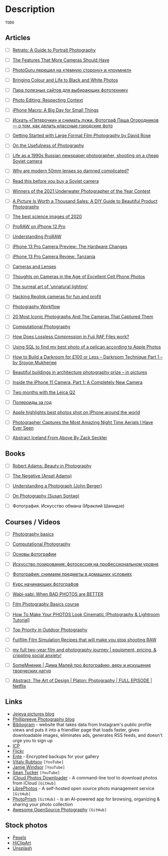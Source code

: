 # Description

`TODO`


## Articles

- [ ] [Retrato: A Guide to Portrait Photography](https://gitpuller.gumroad.com/l/retratobook)
- [ ] [The Features That More Cameras Should Have](https://photographylife.com/features-more-cameras-need)
- [ ] [PhotoGuru перешел на «темную сторону» и «поумнел»](https://habr.com/ru/post/446538/)
- [ ] [Bringing Colour and Life to Black and White Photos](https://blog.skz.dev/bringing-colour-and-life-to-black-and-white-photos)
- [ ] [Пара полезных сайтов для выбирающих фототехнику](https://habr.com/ru/post/112916/)
- [ ] [Photo Editing: Respecting Context](https://simonsarris.substack.com/p/photo-editing-respecting-context)
- [ ] [iPhone Macro: A Big Day for Small Things](https://lux.camera/iphone-macro-camera-a-big-day-for-small-things/)
- [ ] [Искать «Пятерочки» и снимать лужи. Фотограф Паша Огородников — о том, как делать классные городские фото](https://perito-burrito.com/posts/iskat-pyaterochki-i-snimat-luzhi-fotograf-pasha-ogorodnikov-o-tom-kak-delat-klassnye-gorodskie-foto)
- [ ] [Getting Started with Large Format Film Photography by David Rose](https://shootitwithfilm.com/getting-started-with-large-format-film-photography/)
- [ ] [On the Usefulness of Photography](https://simonsarris.substack.com/p/on-the-usefulness-of-photography)
- [ ] [Life as a 1990s Russian newspaper photographer, shooting on a cheap Soviet camera](https://kosmofoto.com/2021/03/life-as-a-1990s-russian-newspaper-photographer-shooting-on-a-zenit-e/)
- [ ] [Why are modern 50mm lenses so damned complicated?](https://www.dpreview.com/opinion/9236543269/why-are-modern-50mm-lenses-so-damned-complicated)
- [ ] [Read this before you buy a Soviet camera](https://kosmofoto.com/2021/01/read-this-before-you-buy-a-soviet-camera/)
- [ ] [Winners of the 2021 Underwater Photographer of the Year Contest](https://www.theatlantic.com/photo/2021/02/winners-2021-underwater-photographer-year-contest/617963/)
- [ ] [A Picture Is Worth a Thousand Sales: A DIY Guide to Beautiful Product Photography](https://www.shopify.ca/blog/12206313-the-ultimate-diy-guide-to-beautiful-product-photography)
- [ ] [The best science images of 2020](https://www.nature.com/immersive/d41586-020-03436-5/index.html)
- [ ] [ProRAW on iPhone 12 Pro](https://austinmann.com/trek/iphone-proraw)
- [ ] [Understanding ProRAW](https://lux.camera/understanding-proraw/)
- [ ] [iPhone 13 Pro Camera Preview: The Hardware Changes](https://lux.camera/iphone-13-pro-camera-preview-the-hardware-changes/)
- [ ] [iPhone 13 Pro Camera Review: Tanzania](https://austinmann.com/trek/iphone-13-pro-camera-review-tanzania)
- [ ] [Cameras and Lenses](https://ciechanow.ski/cameras-and-lenses/)
- [ ] [Thoughts on Cameras in the Age of Excellent Cell Phone Photos](https://whatever.scalzi.com/2020/05/05/thoughts-on-cameras-in-the-age-of-excellent-cell-phone-photos/)
- [ ] [The surreal art of 'unnatural lighting'](https://www.nationalgeographic.com/magazine/article/the-surreal-art-of-unnatural-lighting)
- [ ] [Hacking Reolink cameras for fun and profit](https://www.thirtythreeforty.net/posts/2020/05/hacking-reolink-cameras-for-fun-and-profit/)
- [ ] [Photography Workflow](https://simonsarris.substack.com/p/photography-workflow)
- [ ] [20 Most Iconic Photographs And The Cameras That Captured Them](https://themindcircle.com/iconic-photographs/)
- [ ] [Computational Photography](https://vas3k.com/blog/computational_photography/)
- [ ] [How Does Lossless Compression in Fuji RAF Files work?](https://capnfabs.net/posts/fuji-raf-compression-algorithm/)
- [ ] [Using SQL to find my best photo of a pelican according to Apple Photos](https://simonwillison.net/2020/May/21/dogsheep-photos/)
- [ ] [How to Build a Darkroom for £100 or Less – Darkroom Technique Part 1 – by Sroyon Mukherjee](https://www.35mmc.com/06/04/2020/darkroom-technique-part-1-how-to-build-a-darkroom-for-100-or-less-by-sroyon-mukherjee/)
- [ ] [Beautiful buildings in architecture photography prize – in pictures](https://www.theguardian.com/artanddesign/gallery/2020/jan/28/beautiful-buildings-in-architecture-photography-prize-in-pictures)
- [ ] [Inside the iPhone 11 Camera, Part 1: A Completely New Camera](https://lux.camera/inside-the-iphone-11-camera-part-1-a-completely-new-camera/)
- [ ] [Two months with the Leica Q2](https://photos.mrfrisby.com/two-months-with-the-leica-q2)
- [ ] [Поляроиды за год](http://sergeykorol.ru/blog/polaroids/)
- [ ] [Apple highlights best photos shot on iPhone around the world](https://www.apple.com/newsroom/2019/02/apple-highlights-best-photos-shot-on-iphone-around-the-world/)
- [ ] [Photographer Captures the Most Amazing Night Time Aerials I Have Ever Seen](https://themindcircle.com/night-time-aerial-photographs/)
- [ ] [Abstract Iceland From Above By Zack Seckler](https://www.ignant.com/2016/02/01/abstract-iceland-from-above-by-zack-seckler/)


## Books

- [ ] [Robert Adams: Beauty in Photography](https://aperture.org/books/beauty-in-photography/)
- [ ] [The Negative (Ansel Adams)](https://www.amazon.com/dp/B00OX8B9IM/ref=cm_sw_em_r_mt_dp_PXJN6V5V809HHSW16XNE)
- [ ] [Understanding a Photograph (John Berger)](https://www.amazon.com/dp/1597112569/ref=cm_sw_em_r_mt_dp_FGV3PE6RH4A8YRE62P7Y)
- [ ] [On Photography (Susan Sontag)](https://www.amazon.com/dp/0374226261/ref=cm_sw_em_r_mt_dp_XQZ6HGFBPCAY7RCDC477)
- [ ] Фотография. Искусство обмана (Ираклий Шанидзе)


## Courses / Videos

- [ ] [Photography basics](https://www.coursera.org/specializations/photography-basics)
- [ ] [Computational Photography](https://www.udacity.com/course/computational-photography--ud955)
- [ ] [Основы фотографии](https://www.coursera.org/learn/photo)
- [ ] [Искусство позирования: фотосессия на профессиональном уровне](https://www.udemy.com/course/posing-art/)
- [ ] [Фотография: снимаем предметы в домашних условиях](https://www.udemy.com/course/easyobjectphotography/)
- [ ] [Курс начинающих фотографов](https://www.udemy.com/course/baeveducation/)
- [ ] [Wabi-sabi: When BAD PHOTOS are BETTER](https://youtu.be/gyCumQ78ZoI)
- [ ] [Film Photography Basics course](https://www.anetehiie.com/film-photography-basics-course)
- [ ] [How To Make Your PHOTOS Look Cinematic [Photography & Lightroom Tutorial]](https://youtu.be/3JcneOqr8uI)
- [ ] [Top Priority in Outdoor Photography](https://youtu.be/ucKnru5dx88)
- [ ] [Fujifilm Film Simulation Recipes that will make you stop shooting RAW](https://youtu.be/b1BOnOfSNPU)
- [ ] [my full two-year film and photography journey | equipment, pricing, & crippling social anxiety!](https://youtu.be/iPV56hBnv4w)
- [ ] [SomeМнение | Дима Малей про фотографию, веру и искушение творческих натур](https://youtu.be/fDeq422sXJc)
- [ ] [Abstract: The Art of Design | Platon: Photography | FULL EPISODE | Netflix](https://youtu.be/BDpqt-haLLM)


## Links

- [Jejeya pictures blog](https://jejeya.pictures/blog)
- [Phillipreeve Photography blog](https://phillipreeve.net/blog/photography/)
- [Bibliogram](https://bibliogram.art/) - website that takes data from Instagram's public profile views and puts it into a friendlier page that loads faster, gives downloadable images, eliminates ads, generates RSS feeds, and doesn't urge you to sign up
- [ICP](https://www.icp.org/school)
- [Flickr](https://www.flickr.org/)
- [Ente](https://ente.io/) - Encrypted backups for your gallery
- [Vitaly Rubtsov](https://www.youtube.com/channel/UCUHeg2C_KSLJ3IZmyOcsr2w) `[YouTube]`
- [Jamie Windsor](https://www.youtube.com/jamiewindsor) `[YouTube]`
- [Sean Tucker](https://www.youtube.com/user/seantuckermerge) `[YouTube]`
- [iCloud Photos Downloader](https://github.com/icloud-photos-downloader/icloud_photos_downloader) - A command-line tool to download photos from iCloud `[GitHub]`
- [LibrePhotos](https://github.com/LibrePhotos/librephotos) - A self-hosted open source photo management service `[GitHub]`
- [PhotoPrism](https://github.com/photoprism/photoprism) `[GitHub]` - is an AI-powered app for browsing, organizing & sharing your photo collection
- [Awesome OpenSource Photography](https://github.com/ibaaj/awesome-OpenSourcePhotography) `[GitHub]`


## Stock photos

- [Pexels](https://www.pexels.com/)
- [HiClipArt](https://www.hiclipart.com/)
- [Unsplash](https://unsplash.com/)
